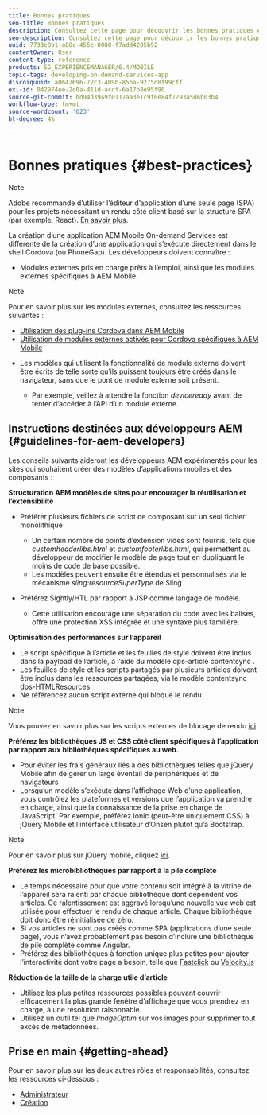 ```yaml
---
title: Bonnes pratiques
seo-title: Bonnes pratiques
description: Consultez cette page pour découvrir les bonnes pratiques et les directives qui aideront les développeurs AEM expérimentés pour les sites qui souhaitent créer des modèles d’applications mobiles et des composants.
seo-description: Consultez cette page pour découvrir les bonnes pratiques et les directives qui aideront les développeurs AEM expérimentés pour les sites qui souhaitent créer des modèles d’applications mobiles et des composants.
uuid: 7733c8b1-a88c-455c-8080-f7add4205b92
contentOwner: User
content-type: reference
products: SG_EXPERIENCEMANAGER/6.4/MOBILE
topic-tags: developing-on-demand-services-app
discoiquuid: a0647696-72c3-409b-85ba-9275d8f99cff
exl-id: 042974ee-2c0a-411d-accf-6a17b8e95f90
source-git-commit: bd94d3949f0117aa3e1c9f0e84f7293a5d6b03b4
workflow-type: tm+mt
source-wordcount: '623'
ht-degree: 4%

---
```


# Bonnes pratiques {#best-practices}

>[!NOTE]
>
>Adobe recommande d’utiliser l’éditeur d’application d’une seule page (SPA) pour les projets nécessitant un rendu côté client basé sur la structure SPA (par exemple, React). [En savoir plus](/help/sites-developing/spa-overview.md).

La création d’une application AEM Mobile On-demand Services est différente de la création d’une application qui s’exécute directement dans le shell Cordova (ou PhoneGap). Les développeurs doivent connaître :

* Modules externes pris en charge prêts à l’emploi, ainsi que les modules externes spécifiques à AEM Mobile.

>[!NOTE]
>
>Pour en savoir plus sur les modules externes, consultez les ressources suivantes :
>
>* [Utilisation des plug-ins Cordova dans AEM Mobile](https://helpx.adobe.com/digital-publishing-solution/help/cordova-api.html)
>* [Utilisation de modules externes activés pour Cordova spécifiques à AEM Mobile](https://helpx.adobe.com/digital-publishing-solution/help/app-runtime-api.html)

>



* Les modèles qui utilisent la fonctionnalité de module externe doivent être écrits de telle sorte qu’ils puissent toujours être créés dans le navigateur, sans que le pont de module externe soit présent.

   * Par exemple, veillez à attendre la fonction *deviceready* avant de tenter d’accéder à l’API d’un module externe.

## Instructions destinées aux développeurs AEM {#guidelines-for-aem-developers}

Les conseils suivants aideront les développeurs AEM expérimentés pour les sites qui souhaitent créer des modèles d’applications mobiles et des composants :

**Structuration AEM modèles de sites pour encourager la réutilisation et l’extensibilité**

* Préférer plusieurs fichiers de script de composant sur un seul fichier monolithique

   * Un certain nombre de points d’extension vides sont fournis, tels que *customheaderlibs.html* et *customfooterlibs.html*, qui permettent au développeur de modifier le modèle de page tout en dupliquant le moins de code de base possible.
   * Les modèles peuvent ensuite être étendus et personnalisés via le mécanisme *sling:resourceSuperType* de Sling

* Préférez Sightly/HTL par rapport à JSP comme langage de modèle.

   * Cette utilisation encourage une séparation du code avec les balises, offre une protection XSS intégrée et une syntaxe plus familière.

**Optimisation des performances sur l’appareil**

* Le script spécifique à l’article et les feuilles de style doivent être inclus dans la payload de l’article, à l’aide du modèle dps-article contentsync .
* Les feuilles de style et les scripts partagés par plusieurs articles doivent être inclus dans les ressources partagées, via le modèle contentsync dps-HTMLResources
* Ne référencez aucun script externe qui bloque le rendu

>[!NOTE]
>
>Vous pouvez en savoir plus sur les scripts externes de blocage de rendu [ici](https://developers.google.com/speed/docs/insights/BlockingJS).

**Préférez les bibliothèques JS et CSS côté client spécifiques à l’application par rapport aux bibliothèques spécifiques au web.**

* Pour éviter les frais généraux liés à des bibliothèques telles que jQuery Mobile afin de gérer un large éventail de périphériques et de navigateurs
* Lorsqu’un modèle s’exécute dans l’affichage Web d’une application, vous contrôlez les plateformes et versions que l’application va prendre en charge, ainsi que la connaissance de la prise en charge de JavaScript. Par exemple, préférez Ionic (peut-être uniquement CSS) à jQuery Mobile et l’interface utilisateur d’Onsen plutôt qu’à Bootstrap.

>[!NOTE]
>
>Pour en savoir plus sur jQuery mobile, cliquez [ici](https://jquerymobile.com/browser-support/1.4/).

**Préférez les microbibliothèques par rapport à la pile complète**

* Le temps nécessaire pour que votre contenu soit intégré à la vitrine de l’appareil sera ralenti par chaque bibliothèque dont dépendent vos articles. Ce ralentissement est aggravé lorsqu’une nouvelle vue web est utilisée pour effectuer le rendu de chaque article. Chaque bibliothèque doit donc être réinitialisée de zéro.
* Si vos articles ne sont pas créés comme SPA (applications d’une seule page), vous n’avez probablement pas besoin d’inclure une bibliothèque de pile complète comme Angular.
* Préférez des bibliothèques à fonction unique plus petites pour ajouter l’interactivité dont votre page a besoin, telle que [Fastclick](https://github.com/ftlabs/fastclick) ou [Velocity.js](https://velocityjs.org)

**Réduction de la taille de la charge utile d’article**

* Utilisez les plus petites ressources possibles pouvant couvrir efficacement la plus grande fenêtre d’affichage que vous prendrez en charge, à une résolution raisonnable.
* Utilisez un outil tel que *ImageOptim* sur vos images pour supprimer tout excès de métadonnées.

## Prise en main {#getting-ahead}

Pour en savoir plus sur les deux autres rôles et responsabilités, consultez les ressources ci-dessous :

* [Administrateur](/help/mobile/aem-mobile.md)
* [Création](/help/mobile/aem-mobile-on-demand.md)
